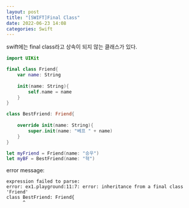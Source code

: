 ```yaml
---
layout: post
title: "[SWIFT]Final Class"
date: 2022-06-23 14:08
categories: Swift
---
```

swift에는 final class라고 상속이 되지 않는 클래스가 있다.
```swift
import UIKit

final class Friend{
    var name: String
    
    init(name: String){
        self.name = name
    }
}

class BestFriend: Friend{
    
    override init(name: String){
        super.init(name: "베프 " + name)
    }
}

let myFriend = Friend(name: "승우")
let myBF = BestFriend(name: "혁")

```
error message:
```console
expression failed to parse:
error: ex1.playground:11:7: error: inheritance from a final class 'Friend'
class BestFriend: Friend{
      ^
```

